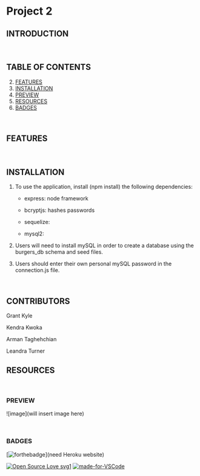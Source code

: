 # Project 2


## INTRODUCTION



<br>

## TABLE OF CONTENTS

2. [FEATURES](#features)
3. [INSTALLATION](#installation)
4. [PREVIEW](#preview)
5. [RESOURCES](#resources)
6. [BADGES](#badges)

<br>

## FEATURES




<br>

## INSTALLATION

1. To use the application, install (npm install) the following dependencies:

    * express: node framework

    * bcryptjs: hashes passwords

    * sequelize: 

    * mysql2: 

2. Users will need to install mySQL in order to create a database using the burgers_db schema and seed files.

3. Users should enter their own personal mySQL password in the connection.js file. 

<br>

## CONTRIBUTORS

Grant Kyle

Kendra Kwoka

Arman Taghehchian

Leandra Turner


## RESOURCES



<br>

### PREVIEW

![image](will insert image here)

<br>

### BADGES


[![forthebadge](https://forthebadge.com/images/badges/check-it-out.svg)](need Heroku website)

[![Open Source Love svg1](https://badges.frapsoft.com/os/v1/open-source.svg?v=103)](https://github.com/ellerbrock/open-source-badges/)
[![made-for-VSCode](https://img.shields.io/badge/Made%20for-VSCode-1f425f.svg)](https://code.visualstudio.com/)


